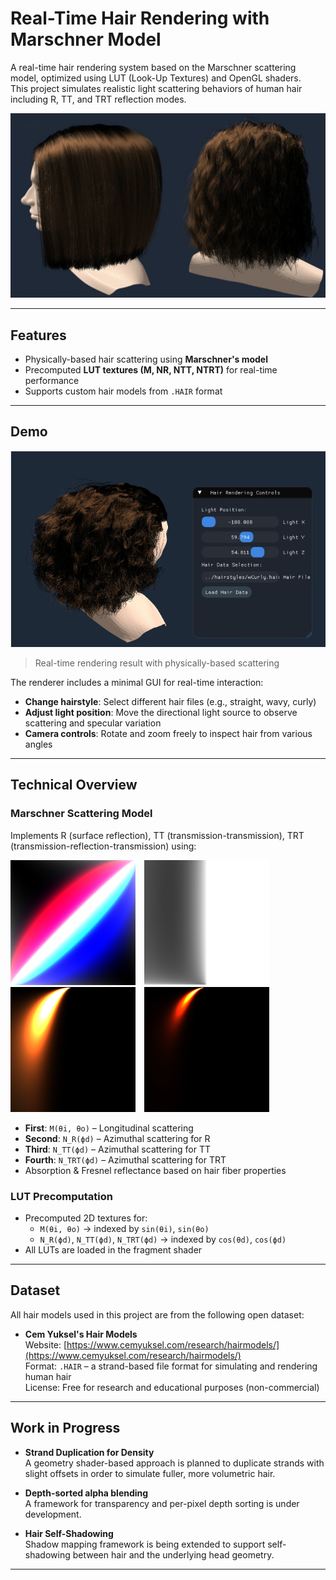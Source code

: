 # Real-Time Hair Rendering with Marschner Model

A real-time hair rendering system based on the Marschner scattering model, optimized using LUT (Look-Up Textures) and OpenGL shaders.  
This project simulates realistic light scattering behaviors of human hair including R, TT, and TRT reflection modes.


<img src="HairRendering/represent.png" width="600"/>


---

## Features

- Physically-based hair scattering using **Marschner's model**
- Precomputed **LUT textures (M, NR, NTT, NTRT)** for real-time performance
- Supports custom hair models from `.HAIR` format

---

##  Demo


<img src="HairRendering/wCurly.png" width="600"/>


> Real-time rendering result with physically-based scattering

The renderer includes a minimal GUI for real-time interaction:
- **Change hairstyle**: Select different hair files (e.g., straight, wavy, curly)
- **Adjust light position**: Move the directional light source to observe scattering and specular variation
-  **Camera controls**: Rotate and zoom freely to inspect hair from various angles
---

##  Technical Overview

### Marschner Scattering Model

Implements R (surface reflection), TT (transmission-transmission), TRT (transmission-reflection-transmission) using:



  <img src="HairRendering/marschner_texture.png" width="200" title="1. M(θi, θo)" style="margin-right: 10px;" />
  <img src="HairRendering/NR_texture.png" width="200" title="2. N_R(ϕd)" style="margin-right: 10px;" />
  <img src="HairRendering/NTT_texture.png" width="200" title="3. N_TT(ϕd)" style="margin-right: 10px;" />
  <img src="HairRendering/NTRT_texture.png" width="200" title="4. N_TRT(ϕd)" />


- **First**: `M(θi, θo)` – Longitudinal scattering
- **Second**: `N_R(ϕd)` – Azimuthal scattering for R
- **Third**: `N_TT(ϕd)` – Azimuthal scattering for TT
- **Fourth**: `N_TRT(ϕd)` – Azimuthal scattering for TRT
- Absorption & Fresnel reflectance based on hair fiber properties

###  LUT Precomputation
- Precomputed 2D textures for:
  - `M(θi, θo)` → indexed by `sin(θi)`, `sin(θo)`
  - `N_R(ϕd)`, `N_TT(ϕd)`, `N_TRT(ϕd)` → indexed by `cos(θd)`, `cos(ϕd)`
- All LUTs are loaded in the fragment shader 

---

## Dataset

All hair models used in this project are from the following open dataset:

-  **Cem Yuksel's Hair Models**  
  Website: [https://www.cemyuksel.com/research/hairmodels/](https://www.cemyuksel.com/research/hairmodels/)  
  Format: `.HAIR` – a strand-based file format for simulating and rendering human hair  
  License: Free for research and educational purposes (non-commercial)

---

## Work in Progress

- **Strand Duplication for Density**  
  A geometry shader-based approach is planned to duplicate strands with slight offsets in order to simulate fuller, more volumetric hair.  

- **Depth-sorted alpha blending**                                     
  A framework for transparency and per-pixel depth sorting is under development.

- **Hair Self-Shadowing**  
  Shadow mapping framework is being extended to support self-shadowing between hair and the underlying head geometry.

---
